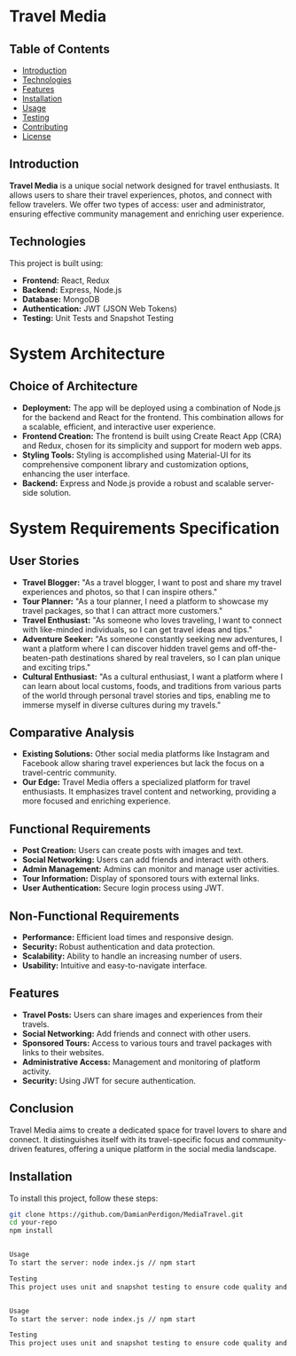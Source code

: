 # Travel Media

## Table of Contents

- [Introduction](#introduction)
- [Technologies](#technologies)
- [Features](#features)
- [Installation](#installation)
- [Usage](#usage)
- [Testing](#testing)
- [Contributing](#contributing)
- [License](#license)

## Introduction

**Travel Media** is a unique social network designed for travel enthusiasts. It allows users to share their travel experiences, photos, and connect with fellow travelers. We offer two types of access: user and administrator, ensuring effective community management and enriching user experience.

## Technologies

This project is built using:

- **Frontend:** React, Redux
- **Backend:** Express, Node.js
- **Database:** MongoDB
- **Authentication:** JWT (JSON Web Tokens)
- **Testing:** Unit Tests and Snapshot Testing

# System Architecture

## Choice of Architecture
- **Deployment:** The app will be deployed using a combination of Node.js for the backend and React for the frontend. This combination allows for a scalable, efficient, and interactive user experience.
- **Frontend Creation:** The frontend is built using Create React App (CRA) and Redux, chosen for its simplicity and support for modern web apps.
- **Styling Tools:** Styling is accomplished using Material-UI for its comprehensive component library and customization options, enhancing the user interface.
- **Backend:** Express and Node.js provide a robust and scalable server-side solution.

# System Requirements Specification
## User Stories
- **Travel Blogger:** "As a travel blogger, I want to post and share my travel experiences and photos, so that I can inspire others."
- **Tour Planner:** "As a tour planner, I need a platform to showcase my travel packages, so that I can attract more customers."
- **Travel Enthusiast:** "As someone who loves traveling, I want to connect with like-minded individuals, so I can get travel ideas and tips."
- **Adventure Seeker:** "As someone constantly seeking new adventures, I want a platform where I can discover hidden travel gems and off-the-beaten-path destinations shared by real travelers, so I can plan unique and exciting trips."
- **Cultural Enthusiast:** "As a cultural enthusiast, I want a platform where I can learn about local customs, foods, and traditions from various parts of the world through personal travel stories and tips, enabling me to immerse myself in diverse cultures during my travels."
## Comparative Analysis

- **Existing Solutions:** Other social media platforms like Instagram and Facebook allow sharing travel experiences but lack the focus on a travel-centric community.
- **Our Edge:** Travel Media offers a specialized platform for travel enthusiasts. It emphasizes travel content and networking, providing a more focused and enriching experience.
## Functional Requirements

- **Post Creation:** Users can create posts with images and text.
- **Social Networking:** Users can add friends and interact with others.
- **Admin Management:** Admins can monitor and manage user activities.
- **Tour Information:** Display of sponsored tours with external links.
- **User Authentication:** Secure login process using JWT.
## Non-Functional Requirements

- **Performance:** Efficient load times and responsive design.
- **Security:** Robust authentication and data protection.
- **Scalability:** Ability to handle an increasing number of users.
- **Usability:** Intuitive and easy-to-navigate interface.

## Features

- **Travel Posts:** Users can share images and experiences from their travels.
- **Social Networking:** Add friends and connect with other users.
- **Sponsored Tours:** Access to various tours and travel packages with links to their websites.
- **Administrative Access:** Management and monitoring of platform activity.
- **Security:** Using JWT for secure authentication.

## Conclusion

Travel Media aims to create a dedicated space for travel lovers to share and connect. It distinguishes itself with its travel-specific focus and community-driven features, offering a unique platform in the social media landscape.

## Installation

To install this project, follow these steps:

```bash
git clone https://github.com/DamianPerdigon/MediaTravel.git
cd your-repo
npm install


Usage
To start the server: node index.js // npm start

Testing
This project uses unit and snapshot testing to ensure code quality and consistency. To run the tests: npm test


Usage
To start the server: node index.js // npm start

Testing
This project uses unit and snapshot testing to ensure code quality and consistency. To run the tests: npm test
